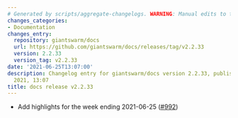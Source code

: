 ```yaml
---
# Generated by scripts/aggregate-changelogs. WARNING: Manual edits to this files will be overwritten.
changes_categories:
- Documentation
changes_entry:
  repository: giantswarm/docs
  url: https://github.com/giantswarm/docs/releases/tag/v2.2.33
  version: 2.2.33
  version_tag: v2.2.33
date: '2021-06-25T13:07:00'
description: Changelog entry for giantswarm/docs version 2.2.33, published on 25 June
  2021, 13:07
title: docs release v2.2.33
---
```


- Add highlights for the week ending 2021-06-25 ([#992](https://github.com/giantswarm/docs/pull/992))
